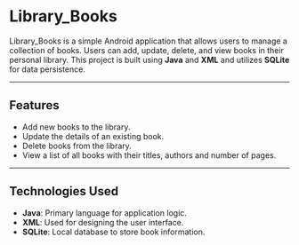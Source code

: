 # Library_Books 

Library_Books is a simple Android application that allows users to manage a collection of books. Users can add, update, delete, and view books in their personal library. This project is built using **Java** and **XML** and utilizes **SQLite** for data persistence.

---

## Features 
- Add new books to the library.
- Update the details of an existing book.
- Delete books from the library.
- View a list of all books with their titles, authors and number of pages.
---

## Technologies Used 
- **Java**: Primary language for application logic.
- **XML**: Used for designing the user interface.
- **SQLite**: Local database to store book information.
